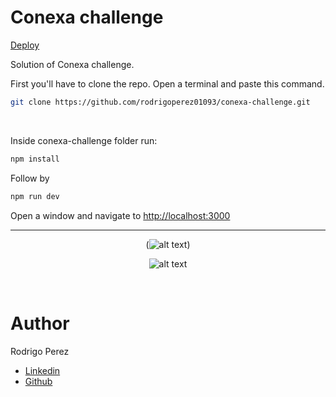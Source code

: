 # Conexa challenge

<div align="center">

</div>

 <div align="left">

[Deploy](https://conexa-challenge-front.netlify.app/)

</div>

Solution of Conexa challenge.

First you'll have to clone the repo. Open a terminal and paste this command.

```bash
git clone https://github.com/rodrigoperez01093/conexa-challenge.git
```

<br>

Inside conexa-challenge folder run:

```bash
npm install
```

Follow by

```bash
npm run dev
```

Open a window and navigate to <http://localhost:3000>

---

<div align="center">

(![alt text](/conexa-challenge/public/image.png))

</div>

<div align="center">

![alt text](/conexa-challenge/public/image-1.png)

</div>

<br>

<h1> Author </h1>

Rodrigo Perez

- [Linkedin](https://www.linkedin.com/in/rodrigo-perez-full-stack-developer/)
- [Github](https://github.com/rodrigoperez01093)
